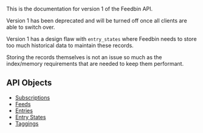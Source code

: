 This is the documentation for version 1 of the Feedbin API.

Version 1 has been deprecated and will be turned off once all clients are able to switch over.

Version 1 has a design flaw with `entry_states` where Feedbin needs to store too much historical data to maintain these records.

Storing the records themselves is not an issue so much as the index/memory requirements that are needed to keep them performant.

API Objects
-----------

- [Subscriptions](subscriptions.md)
- [Feeds](feeds.md)
- [Entries](entries.md)
- [Entry States](entry-states.md)
- [Taggings](taggings.md)
